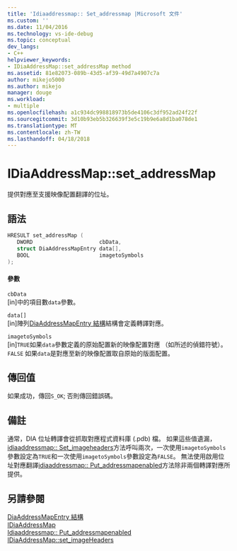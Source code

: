 ```yaml
---
title: 'Idiaaddressmap:: Set_addressmap |Microsoft 文件'
ms.custom: ''
ms.date: 11/04/2016
ms.technology: vs-ide-debug
ms.topic: conceptual
dev_langs:
- C++
helpviewer_keywords:
- IDiaAddressMap::set_addressMap method
ms.assetid: 81e82073-089b-43d5-af39-49d7a4907c7a
author: mikejo5000
ms.author: mikejo
manager: douge
ms.workload:
- multiple
ms.openlocfilehash: a1c934dc998818973b5de4106c3df952ad24f22f
ms.sourcegitcommit: 3d10b93eb5b326639f3e5c19b9e6a8d1ba078de1
ms.translationtype: MT
ms.contentlocale: zh-TW
ms.lasthandoff: 04/18/2018
---
```

# <a name="idiaaddressmapsetaddressmap"></a>IDiaAddressMap::set_addressMap
提供對應至支援映像配置翻譯的位址。  
  
## <a name="syntax"></a>語法  
  
```C++  
HRESULT set_addressMap (   
   DWORD                     cbData,  
   struct DiaAddressMapEntry data[],  
   BOOL                      imagetoSymbols  
);  
```  
  
#### <a name="parameters"></a>參數  
 `cbData`  
 [in]中的項目數`data`參數。  
  
 `data[]`  
 [in]陣列[DiaAddressMapEntry 結構](../../debugger/debug-interface-access/diaaddressmapentry.md)結構會定義轉譯對應。  
  
 `imagetoSymbols`  
 [in]`TRUE`如果`data`參數定義的原始配置新的映像配置對應 （如所述的偵錯符號）。 `FALSE` 如果`data`是對應至新的映像配置取自原始的版面配置。  
  
## <a name="return-value"></a>傳回值  
 如果成功，傳回`S_OK`; 否則傳回錯誤碼。  
  
## <a name="remarks"></a>備註  
 通常，DIA 位址轉譯會從抓取對應程式資料庫 (.pdb) 檔。 如果這些值遺漏， [idiaaddressmap:: Set_imageheaders](../../debugger/debug-interface-access/idiaaddressmap-set-imageheaders.md)方法呼叫兩次，一次使用`imagetoSymbols`參數設定為`TRUE`和一次使用`imagetoSymbols`參數設定為`FALSE`。 無法使用啟用位址對應翻譯[idiaaddressmap:: Put_addressmapenabled](../../debugger/debug-interface-access/idiaaddressmap-put-addressmapenabled.md)方法除非兩個轉譯對應所提供。  
  
## <a name="see-also"></a>另請參閱  
 [DiaAddressMapEntry 結構](../../debugger/debug-interface-access/diaaddressmapentry.md)   
 [IDiaAddressMap](../../debugger/debug-interface-access/idiaaddressmap.md)   
 [Idiaaddressmap:: Put_addressmapenabled](../../debugger/debug-interface-access/idiaaddressmap-put-addressmapenabled.md)   
 [IDiaAddressMap::set_imageHeaders](../../debugger/debug-interface-access/idiaaddressmap-set-imageheaders.md)